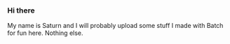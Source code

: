 ### Hi there

My name is Saturn and I will probably upload some stuff I made with Batch for fun here. Nothing else.
